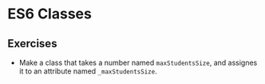# ES6 Classes
## Exercises
* Make a class that takes a number named ``maxStudentsSize``, and assignes it to an attribute named ``_maxStudentsSize``.
